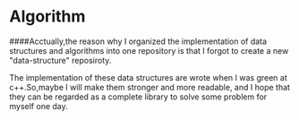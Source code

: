 Algorithm
=========
####Acctually,the reason why I organized the implementation of data structures and algorithms into one repository is that I forgot to create a new "data-structure" reposiroty.    

The implementation of these data structures are wrote when I was green at c++.So,maybe I will make them stronger and more readable, and I hope that they can be regarded as a complete library to solve some problem for myself one day.

